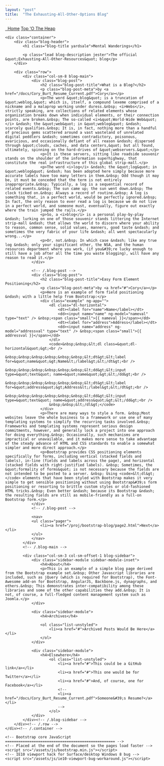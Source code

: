 ```yaml
---
layout: "post"
title:  "The Exhausting-All-Other-Options Blog"
---
```


<html lang="en">
<head>
	<meta charset="utf-8" />
	<meta content="width=device-width, initial-scale=1" name="viewport" /><!-- The above 3 meta tags *must* come first in the head; any other head content must come *after* these tags -->
	<meta content="Mental Wanderer's Mental Wanderings" name="description" />
	<meta content="Cory D. Burt" name="author" />
	<meta content="IE=edge" http-equiv="X-UA-Compatible" />
	<link href="/assets/images/favicon.ico" rel="icon" />
	<title>Mental Wanderings</title>
	<!-- Bootstrap core CSS -->
	<link href="/assets/css/bootstrap.min.css" rel="stylesheet" /><!-- Font Awesomeness -->
	<link href="/assets/css/font-awesome.css" rel="stylesheet" /><!-- Local core CSS -->
	<link href="/assets/css/core.css" rel="stylesheet" />
	<link href="/assets/css/font-families.css" rel="stylesheet" />
    <link href="/assets/css/blog.css" rel="stylesheet" /><!-- Custom styles for this template -->
    <!-- HTML5 shim and Respond.js for IE8 support of HTML5 elements and media queries --><!--[if lt IE 9]>
      <script src="https://oss.maxcdn.com/html5shiv/3.7.2/html5shiv.min.js"></script>
      <script src="https://oss.maxcdn.com/respond/1.4.2/respond.min.js"></script>
    <![endif]--><!--- Hosted versions of the dygraphs, jQuery, and AngularJS libraries...
    <script src="https://cdnjs.cloudflare.com/ajax/libs/dygraph/1.1.1/dygraph-combined.js"></script>
    -->
    <script src="https://ajax.googleapis.com/ajax/libs/jquery/1.11.3/jquery.min.js"></script>
    <script src="https://ajax.googleapis.com/ajax/libs/angularjs/1.3.14/angular.min.js"></script>
</head>

<body>
    <div class="blog-masthead">
        <div class="container">
            <nav class="blog-nav"><a class="blog-nav-item active" href="/">&nbsp; Home</a> <a class="blog-nav-item" href="/proj/bootstrap-blog/">Top &#39;O The Heap</a></nav>
        </div>
    </div>

    <div class="container">
        <div class="blog-header">
            <h1 class="blog-title yardsale">Mental Wanderings</h1>

            <p class="lead blog-description jester">The official &quot;Exhausting-All-Other-Resources&quot; blog</p>
        </div>

        <div class="row">
            <div class="col-sm-8 blog-main">
                <div class="blog-post">
                    <h2 class="blog-post-title">What is a Blog?</h2>
                    <p class="blog-post-meta">by <a href="/docs/Cory_Burt_Resume_Current.pdf">Cory</a></p>
                    <p>The word &quot;blog&quot; is a truncation of &quot;weblog,&quot; which is, itself, a compound lexeme comprised of a nickname and a malaprop working under duress.&nbsp; <i>Webs</i>, strictly speaking, are collections of related elements whose organization breaks down when individual elements, or their connection points, are broken.&nbsp; The so-called <i>&quot;World-Wide Web&quot;</i> &ndash; the &quot;web&quot; in &quot;weblog&quot; &ndash; scarcely qualifies.&nbsp; It is, in fact, nothing more than a handful of precious gems scattered around a vast wasteland of unrelated digital peddlers &ndash; sometimes contradictory, poisonous, avaricious, and occasionally defiant of all reason &ndash; dispersed through &quot;clouds, caches, and data centers,&quot; but all found, ultimately, spinning on the hard-drives of &quot;webservers.&quot;</p>
                    <p>It is these servers, sitting like roadside souvenir stands on the shoulder of the information superhighway, that constitute the real infrastructure of this global strip-mall.</p>
                    <p>The word <i>log</i> &ndash; the &quot;log&quot; in &quot;weblog&quot; &ndash; has been adopted here simply because more accurate labels have too many letters in them.&nbsp; Odd though it may be, it must be conceded that the term is not entirely inappropriate.&nbsp; Typically, a log is a sequential record of related events.&nbsp; The sun came up; the sun went down.&nbsp; The clock ticked on.&nbsp; Always a record of routine.&nbsp; A log is something that, in a perfect world, would be perfectly ignored.&nbsp; In fact, the only reason to ever read a log is because we do not live in a perfect world, and someone must, eventually, figure out exactly where the train jumped the rails.</p>
                    <p>So, a <i>blog</i> is a personal play-by-play &ndash; lurking on one of those souvenir stands littering the Internet strip-mall &ndash; that allows the world to discern where your ability to reason, common sense, solid values, manners, good taste &ndash; and sometimes the very fabric of your life &ndash; all went spectacularly wrong...</p>
                    <p>Or, not.&nbsp; In which case &ndash; like any true log &ndash; only your significant other, the NSA, and the human resources department where you work, (if you&#39;re lucky enough to still have a job after all the time you waste blogging), will have any reason to read it.</p>
                </div>

                <!-- /.blog-post -->
                <div class="blog-post">
                    <h2 class="blog-post-title">Easy Form Element Positioning</h2>
                    <p class="blog-post-meta">by <a href="#">Cory</a></p>
                    <p>Here is an example of form field positioning &ndash; with a little help from Bootstrap:</p>
                    <div class="example" ng-app="">
                        <dl class="dl-horizontal">
                            <dt><label for="name">Name</label></dt>
                            <dd><input name="name" ng-model="nameval" type="text" /> &nbsp;<span class="small">{{ nameval }}</span></dd>
                            <dt><label for="address">Address</label></dt>
                            <dd><input name="address" ng-model="addressval" type="text" /> &nbsp;<span class="small">{{ addressval }}</span></dd>
                        </dl>
                        <code>&nbsp;&nbsp;&lt;dl class=&quot;dl-horizontal&quot;&gt;<br />
                        &nbsp;&nbsp;&nbsp;&nbsp;&nbsp;&nbsp;&lt;dt&gt;&lt;label for=&quot;name&quot;&gt;Name&lt;/label&gt;&lt;/dt&gt;<br />
                        &nbsp;&nbsp;&nbsp;&nbsp;&nbsp;&nbsp;&lt;dd&gt;&lt;input type=&quot;text&quot; name=&quot;name&quot;&gt;&lt;/dd&gt;<br />
                        &nbsp;&nbsp;&nbsp;&nbsp;&nbsp;&nbsp;&lt;dt&gt;&lt;label for=&quot;address&quot;&gt;Address&lt;/label&gt;&lt;/dt&gt;<br />
                        &nbsp;&nbsp;&nbsp;&nbsp;&nbsp;&nbsp;&lt;dd&gt;&lt;input type=&quot;text&quot; name=&quot;address&quot;&gt;&lt;/dd&gt;<br />
                        &nbsp;&nbsp;&lt;/dl&gt;</code>
                    </div>
                    <p>There are many ways to style a form. &nbsp;Most websites leave the whole business to a framework or use one of many templating systems to simplify the recurring tasks involved.&nbsp; Frameworks and templating systems represent serious design commitments, however, and generally lock a project into one approach for doing everything.&nbsp; Occasionally, such mechanisms are impractical or unavailable, and it makes more sense to take advantage of the steady advance of HTML and CSS standards to enable a somewhat simpler and more direct approach.</p>
                    <p>Bootstrap provides CSS positioning elements specifically for forms, including vertical (stacked fields and labels), in-line (fields and labels across the page), and horizontal (stacked fields with right-justified labels). &nbsp; Sometimes, the &quot;formality of forms&quot; is not necessary because the fields are not intended to be posted to a server. &nbsp; Using <code>&lt;dl&gt;</code> elements that have been styled with Bootstrap makes it very simple to get sensible positioning without using Bootstrap&#39;s form positioning or resorting to brittle custom styles or old-fashioned HTML tricks.&nbsp; Even better &ndash; because its Bootstrap &ndash; the resulting fields are still as mobile-friendly as a full-on Bootstrap form.</p>
                </div>
                <!-- /.blog-post -->

                <nav>
                <ul class="pager">
                    <li><a href="/proj/bootstrap-blog/page2.html">Next</a></li>
                </ul>
                </nav>
            </div>
            <!-- /.blog-main -->

            <div class="col-sm-3 col-sm-offset-1 blog-sidebar">
                <div class="sidebar-module sidebar-module-inset">
                    <h4>About</h4>
                    <p>This is an example of a simple blog page derived from the Bootstrap example set.&nbsp; Other Javascript libraries are included, such as jQuery (which is required for Bootstrap), the Font-Awesome add-on for Bootstrap, AngularJS, Backbone.js, dynagraphs, and others.&nbsp; This demonstrates inter-compatibility among these libraries and some of the other capabilities they add.&nbsp; It is not, of course, a full-fledged content management system such as Joomla.</p>
                </div>

                <div class="sidebar-module">
                    <h4>Archives</h4>

                    <ol class="list-unstyled">
                        <li><a href="#">Archived Posts Would Be Here</a></li>
                    </ol>
                </div>

                <div class="sidebar-module">
                    <h4>Elsewhere</h4>
                        <ol class="list-unstyled">
                            <li><a href="#">This could be a GitHub link</a></li>
                            <li><a href="#">This one would be for Twitter</a></li>
                            <li><a href="#">And, of course, one for Facebook</a></li>
                            <!--
                            <li><a href="/docs/Cory_Burt_Resume_Current.pdf">Someone&#39;s Resume?</a></li>
                            -->
                        </ol>
                </div>
            </div><!-- /.blog-sidebar -->
        </div><!-- /.row -->
    </div><!-- /.container -->

    <!-- Bootstrap core JavaScript
    ================================================== -->
    <!-- Placed at the end of the document so the pages load faster -->
    <script src="/assets/js/bootstrap.min.js"></script>
    <!-- IE10 viewport hack for Surface/desktop Windows 8 bug -->
    <script src="/assets/js/ie10-viewport-bug-workaround.js"></script>
</body>
</html>
